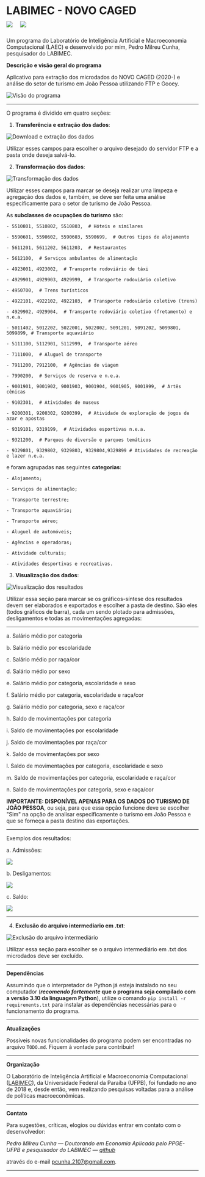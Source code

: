 # LABIMEC - NOVO CAGED &nbsp;  &nbsp; &nbsp; &nbsp; &nbsp; &nbsp; &nbsp; &nbsp; &nbsp; &nbsp; &nbsp; &nbsp; ![](figs_readme/Labimec.png) &nbsp;  ![](figs_readme/Pessoal.png)

Um programa do Laboratório de Inteligência Artificial e Macroeconomia Computacional (LAEC) e desenvolvido por mim, Pedro Milreu Cunha, pesquisador do LABIMEC.

**Descrição e visão geral do programa**

Aplicativo para extração dos microdados do NOVO CAGED (2020-) e análise do setor de turismo em João Pessoa utilizando FTP e Gooey.

![Visão do programa](figs_readme/Programa.png)

----------------------------------------------------------------------------------------------------------------------------------------------------------------

O programa é dividido em quatro seções:
 
 1. **Transferência e extração dos dados**:
 
  ![Download e extração dos dados](figs_readme/Extração.png)
 
  Utilizar esses campos para escolher o arquivo desejado do servidor FTP e a pasta onde deseja salvá-lo.
   
 2. **Transformação dos dados**:
 
  ![Transformação dos dados](figs_readme/Transformação.png)
 
  Utilizar esses campos para marcar se deseja realizar uma limpeza e agregação dos dados e, também, se deve ser feita uma análise especificamente para o setor de turismo de João Pessoa. 
  
  As **subclasses de ocupações do turismo** são:
  
    - 5510801, 5510802, 5510803,  # Hóteis e similares
    
    - 5590601, 5590602, 5590603, 5590699,  # Outros tipos de alojamento
    
    - 5611201, 5611202, 5611203,  # Restaurantes
    
    - 5612100,  # Serviços ambulantes de alimentação
    
    - 4923001, 4923002,  # Transporte rodoviário de táxi
    
    - 4929901, 4929903, 4929999,  # Transporte rodoviário coletivo
    
    - 4950700,  # Trens turísticos
    
    - 4922101, 4922102, 4922103,  # Transporte rodoviário coletivo (trens)
    
    - 4929902, 4929904,  # Transporte rodoviário coletivo (fretamento) e n.e.a.
    
    - 5011402, 5012202, 5022001, 5022002, 5091201, 5091202, 5099801, 5099899, # Transporte aquaviário
    
    - 5111100, 5112901, 5112999,  # Transporte aéreo
    
    - 7111000,  # Aluguel de transporte
   
    - 7911200, 7912100,  # Agências de viagem
    
    - 7990200,  # Serviços de reserva e n.e.a.
    
    - 9001901, 9001902, 9001903, 9001904, 9001905, 9001999,  # Artês cênicas
    
    - 9102301,  # Atividades de museus
    
    - 9200301, 9200302, 9200399,  # Atividade de exploração de jogos de azar e apostas
    
    - 9319101, 9319199,  # Atividades esportivas n.e.a.
    
    - 9321200,  # Parques de diversão e parques temáticos
    
    - 9329801, 9329802, 9329803, 9329804,9329899 # Atividades de recreação e lazer n.e.a.

e foram agrupadas nas seguintes **categorias**:

    - Alojamento;
    
    - Serviços de alimentação;
    
    - Transporte terrestre;
    
    - Transporte aquaviário;
    
    - Transporte aéreo;
    
    - Aluguel de automóveis;
    
    - Agências e operadoras;
    
    - Atividade culturais;
    
    - Atividades desportivas e recreativas.
  
 3. **Visualização dos dados**:
 
 ![Visualização dos resultados](figs_readme/Visualização.png)

 Utilizar essa seção para marcar se os gráficos-síntese dos resultados devem ser elaborados e exportados e escolher a pasta de destino. São eles (todos gráficos de barra), cada um sendo plotado para admissões, desligamentos e todas as movimentações agregadas:

**************************************************************************************************************************************************************
  a. Salário médio por categoria
  
  b. Salário médio por escolaridade
  
  c. Salário médio por raça/cor
  
  d. Salário médio por sexo
  
  e. Salário médio por categoria, escolaridade e sexo
  
  f. Salário médio por categoria, escolaridade e raça/cor
  
  g. Salário médio por categoria, sexo e raça/cor
  
  h. Saldo de movimentações por categoria
  
  i. Saldo de movimentações por escolaridade
  
  j. Saldo de movimentações por raça/cor
  
  k. Saldo de movimentações por sexo
  
  l. Saldo de movimentações por categoria, escolaridade e sexo
  
  m. Saldo de movimentações por categoria, escolaridade e raça/cor
  
  n. Saldo de movimentações por categoria, sexo e raça/cor


**IMPORTANTE: DISPONÍVEL APENAS PARA OS DADOS DO TURISMO DE JOÃO PESSOA**, ou seja, para que essa opção funcione deve se escolher "Sim" na opção de analisar especificamente o turismo em João Pessoa e que se forneça a pasta destino das exportações.

**************************************************************************************************************************************************************
Exemplos dos resultados:

  a. Admissões:
  
  ![](figs_readme/ex_admissão.svg)
  
  b. Desligamentos:
  
  ![](figs_readme/ex_desligamento.svg)
  
  c. Saldo:
  
  ![](figs_readme/ex_ambos.svg)

**************************************************************************************************************************************************************
 
 4. **Exclusão do arquivo intermediario em .txt**:
 
 ![Exclusão do arquivo intermediário](figs_readme/Exclusão.png)
 
 Utilizar essa seção para escolher se o arquivo intermediário em .txt dos microdados deve ser excluído.

**************************************************************************************************************************************************************

**Dependências**

Assumindo que o interpretador de Python já esteja instalado no seu computador (**_recomendo fortemente_ que o programa seja compilado com a versão 3.10 da linguagem Python**), utilize o comando `pip install -r requirements.txt` para instalar as dependências necessárias para o funcionamento do programa.

**************************************************************************************************************************************************************

**Atualizações**

Possíveis novas funcionalidades do programa podem ser encontradas no arquivo `TODO.md`. Fiquem à vontade para contribuir!

**************************************************************************************************************************************************************

**Organização**

O Laboratório de Inteligência Artificial e Macroeconomia Computacional ([LABIMEC](https://www.ufpb.br/labimec)), da Universidade Federal da Paraíba (UFPB), foi fundado no ano de 2018 e, desde então, vem realizando pesquisas voltadas para a análise de políticas macroeconômicas.

**************************************************************************************************************************************************************

**Contato**

Para sugestões, críticas, elogios ou dúvidas entrar em contato com o desenvolvedor:

_Pedro Milreu Cunha — Doutorando em Economia Aplicada pelo PPGE-UFPB e pesquisador do LABIMEC — [github](https://github.com/PedroMilreuCunha)_
    
através do e-mail pcunha.2107@gmail.com.

**************************************************************************************************************************************************************
 
